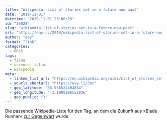 ```yaml
---
title: "Wikipedia: List of stories set in a future now past"
date: "2019-11-01"
datetime: "2019-11-01 23:00:23"
id: "36028"
slug: "wikipedia-list-of-stories-set-in-a-future-now-past"
url: "https://eay.cc/2019/wikipedia-list-of-stories-set-in-a-future-now-past/"
author: "eay"
format: "link"
categories:
  - 0815
tags:
  - filme
  - science-fiction
  - wikipedia
meta:
  - linked_list_url: "https://en.wikipedia.org/wiki/List_of_stories_set_in_a_future_now_past"
  - yourls_shorturl: "https://eay.li/3br"
  - geo_latitude: "55.958524494854"
  - geo_longitude: "-3.1989186552926"
  - geo_public: "1"
---
```


Die passende Wikipedia-Liste für den Tag, an dem die Zukunft aus »Blade Runner« [zur Gegenwart](https://www.pewpewpew.de/2019/11/01/los-angeles-november-2019/) wurde.
